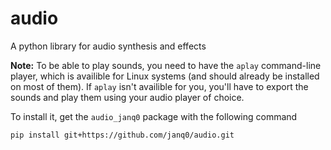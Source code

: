 # audio

A python library for audio synthesis and effects

**Note:** To be able to play sounds, you need to have the `aplay` command-line
player, which is availible for Linux systems (and should already be installed
on most of them). If `aplay` isn't availible for you, you'll have to export the
sounds and play them using your audio player of choice.

To install it, get the `audio_janq0` package with the following command

```sh
pip install git+https://github.com/janq0/audio.git
```


